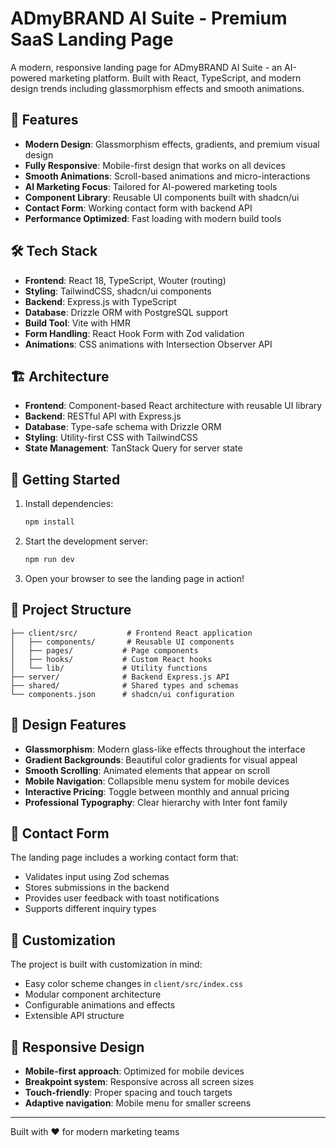 # ADmyBRAND AI Suite - Premium SaaS Landing Page

A modern, responsive landing page for ADmyBRAND AI Suite - an AI-powered marketing platform. Built with React, TypeScript, and modern design trends including glassmorphism effects and smooth animations.

## 🌟 Features

- **Modern Design**: Glassmorphism effects, gradients, and premium visual design
- **Fully Responsive**: Mobile-first design that works on all devices
- **Smooth Animations**: Scroll-based animations and micro-interactions
- **AI Marketing Focus**: Tailored for AI-powered marketing tools
- **Component Library**: Reusable UI components built with shadcn/ui
- **Contact Form**: Working contact form with backend API
- **Performance Optimized**: Fast loading with modern build tools

## 🛠 Tech Stack

- **Frontend**: React 18, TypeScript, Wouter (routing)
- **Styling**: TailwindCSS, shadcn/ui components
- **Backend**: Express.js with TypeScript
- **Database**: Drizzle ORM with PostgreSQL support
- **Build Tool**: Vite with HMR
- **Form Handling**: React Hook Form with Zod validation
- **Animations**: CSS animations with Intersection Observer API

## 🏗 Architecture

- **Frontend**: Component-based React architecture with reusable UI library
- **Backend**: RESTful API with Express.js
- **Database**: Type-safe schema with Drizzle ORM
- **Styling**: Utility-first CSS with TailwindCSS
- **State Management**: TanStack Query for server state

## 🚀 Getting Started

1. Install dependencies:
   ```bash
   npm install
   ```

2. Start the development server:
   ```bash
   npm run dev
   ```

3. Open your browser to see the landing page in action!

## 📁 Project Structure

```
├── client/src/           # Frontend React application
│   ├── components/       # Reusable UI components
│   ├── pages/           # Page components
│   ├── hooks/           # Custom React hooks
│   └── lib/             # Utility functions
├── server/              # Backend Express.js API
├── shared/              # Shared types and schemas
└── components.json      # shadcn/ui configuration
```

## 🎨 Design Features

- **Glassmorphism**: Modern glass-like effects throughout the interface
- **Gradient Backgrounds**: Beautiful color gradients for visual appeal
- **Smooth Scrolling**: Animated elements that appear on scroll
- **Mobile Navigation**: Collapsible menu system for mobile devices
- **Interactive Pricing**: Toggle between monthly and annual pricing
- **Professional Typography**: Clear hierarchy with Inter font family

## 📧 Contact Form

The landing page includes a working contact form that:
- Validates input using Zod schemas
- Stores submissions in the backend
- Provides user feedback with toast notifications
- Supports different inquiry types

## 🔧 Customization

The project is built with customization in mind:
- Easy color scheme changes in `client/src/index.css`
- Modular component architecture
- Configurable animations and effects
- Extensible API structure

## 📱 Responsive Design

- **Mobile-first approach**: Optimized for mobile devices
- **Breakpoint system**: Responsive across all screen sizes
- **Touch-friendly**: Proper spacing and touch targets
- **Adaptive navigation**: Mobile menu for smaller screens

---

Built with ❤️ for modern marketing teams